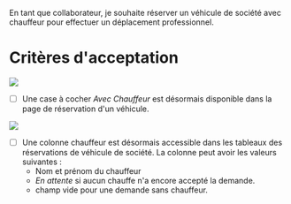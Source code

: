 En tant que collaborateur, je souhaite réserver un véhicule de société avec chauffeur pour effectuer un déplacement professionnel.

# Critères d'acceptation

![](https://github.com/DiginamicFormation/ressources-atelier/raw/master/gestion-du-transport/collab.reservations.reserver.vehicule.societe.avec.chauffeur.png)

* [ ] Une case à cocher _Avec Chauffeur_ est désormais disponible dans la page de réservation d'un véhicule.

![](https://github.com/DiginamicFormation/ressources-atelier/raw/master/gestion-du-transport/collab.reservations.liste.vehicule.societe.avec.chauffeur.png)

* [ ] Une colonne chauffeur est désormais accessible dans les tableaux des réservations de véhicule de société. La colonne peut avoir les valeurs suivantes :
  * Nom et prénom du chauffeur
  * _En attente_ si aucun chauffe n'a encore accepté la demande.
  * champ vide pour une demande sans chauffeur.

  